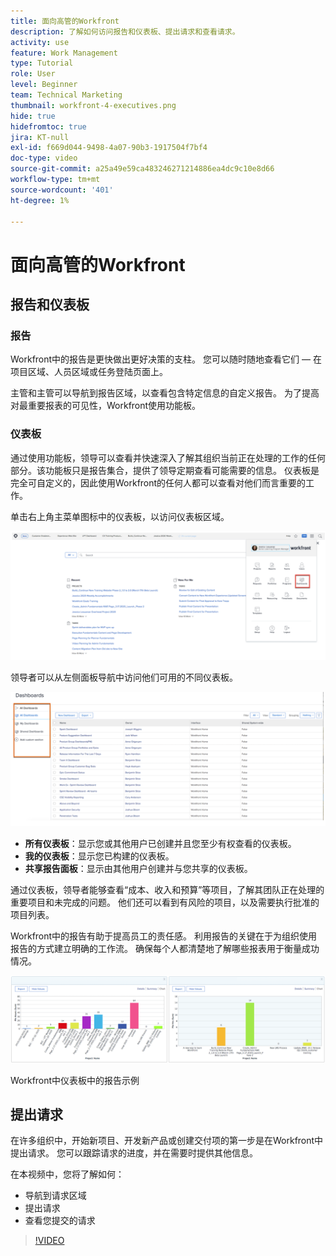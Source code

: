 ```yaml
---
title: 面向高管的Workfront
description: 了解如何访问报告和仪表板、提出请求和查看请求。
activity: use
feature: Work Management
type: Tutorial
role: User
level: Beginner
team: Technical Marketing
thumbnail: workfront-4-executives.png
hide: true
hidefromtoc: true
jira: KT-null
exl-id: f669d044-9498-4a07-90b3-1917504f7bf4
doc-type: video
source-git-commit: a25a49e59ca483246271214886ea4dc9c10e8d66
workflow-type: tm+mt
source-wordcount: '401'
ht-degree: 1%

---
```


# 面向高管的Workfront

## 报告和仪表板

### 报告

Workfront中的报告是更快做出更好决策的支柱。 您可以随时随地查看它们 — 在项目区域、人员区域或任务登陆页面上。

主管和主管可以导航到报告区域，以查看包含特定信息的自定义报告。 为了提高对最重要报表的可见性，Workfront使用功能板。

### 仪表板

通过使用功能板，领导可以查看并快速深入了解其组织当前正在处理的工作的任何部分。该功能板只是报告集合，提供了领导定期查看可能需要的信息。 仪表板是完全可自定义的，因此使用Workfront的任何人都可以查看对他们而言重要的工作。

单击右上角主菜单图标中的仪表板，以访问仪表板区域。

![主菜单中的功能板选项的图像](assets/workfront-4-executives-1.png)

领导者可以从左侧面板导航中访问他们可用的不同仪表板。

![主菜单中的功能板选项的图像](assets/workfront-4-executives-2.png)

* **所有仪表板**：显示您或其他用户已创建并且您至少有权查看的仪表板。
* **我的仪表板**：显示您已构建的仪表板。
* **共享报告面板**：显示由其他用户创建并与您共享的仪表板。

通过仪表板，领导者能够查看“成本、收入和预算”等项目，了解其团队正在处理的重要项目和未完成的问题。 他们还可以看到有风险的项目，以及需要执行批准的项目列表。

Workfront中的报告有助于提高员工的责任感。 利用报告的关键在于为组织使用报告的方式建立明确的工作流。 确保每个人都清楚地了解哪些报表用于衡量成功情况。

![Workfront中仪表板中的报告示例 ](assets/workfront-4-executives-3.png)

Workfront中仪表板中的报告示例

## 提出请求

在许多组织中，开始新项目、开发新产品或创建交付项的第一步是在Workfront中提出请求。 您可以跟踪请求的进度，并在需要时提供其他信息。

在本视频中，您将了解如何：

* 导航到请求区域
* 提出请求
* 查看您提交的请求

>[!VIDEO](https://video.tv.adobe.com/v/336092/?quality=12&learn=on)
